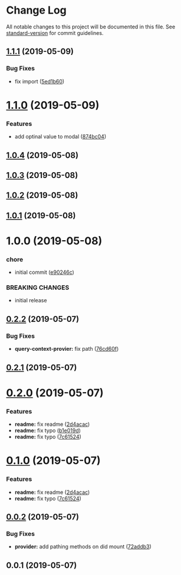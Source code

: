 # Change Log

All notable changes to this project will be documented in this file. See [standard-version](https://github.com/conventional-changelog/standard-version) for commit guidelines.

## [1.1.1](https://github.com/breadhead/use-modal/compare/v1.1.0...v1.1.1) (2019-05-09)


### Bug Fixes

* fix import ([5ed1b60](https://github.com/breadhead/use-modal/commit/5ed1b60))



# [1.1.0](https://github.com/breadhead/use-modal/compare/v1.0.4...v1.1.0) (2019-05-09)


### Features

* add optinal value to modal ([874bc04](https://github.com/breadhead/use-modal/commit/874bc04))



## [1.0.4](https://github.com/breadhead/use-modal/compare/v1.0.3...v1.0.4) (2019-05-08)



## [1.0.3](https://github.com/breadhead/use-modal/compare/v1.0.2...v1.0.3) (2019-05-08)



## [1.0.2](https://github.com/breadhead/use-modal/compare/v1.0.1...v1.0.2) (2019-05-08)



## [1.0.1](https://github.com/breadhead/use-modal/compare/v1.0.0...v1.0.1) (2019-05-08)



# 1.0.0 (2019-05-08)


### chore

* initial commit ([e90246c](https://github.com/breadhead/use-modal/commit/e90246c))


### BREAKING CHANGES

* initial release



## [0.2.2](https://github.com/breadhead/use-query/compare/v0.2.1...v0.2.2) (2019-05-07)


### Bug Fixes

* **query-context-provier:** fix path ([76cd60f](https://github.com/breadhead/use-query/commit/76cd60f))



## [0.2.1](https://github.com/breadhead/use-query/compare/v0.2.0...v0.2.1) (2019-05-07)



# [0.2.0](https://github.com/breadhead/use-query/compare/v0.0.2...v0.2.0) (2019-05-07)


### Features

* **readme:** fix readme ([2d4acac](https://github.com/breadhead/use-query/commit/2d4acac))
* **readme:** fix typo ([b1e019d](https://github.com/breadhead/use-query/commit/b1e019d))
* **readme:** fix typo ([7c61524](https://github.com/breadhead/use-query/commit/7c61524))



# [0.1.0](https://github.com/breadhead/use-query/compare/v0.0.2...v0.1.0) (2019-05-07)


### Features

* **readme:** fix readme ([2d4acac](https://github.com/breadhead/use-query/commit/2d4acac))
* **readme:** fix typo ([7c61524](https://github.com/breadhead/use-query/commit/7c61524))



## [0.0.2](https://github.com/breadhead/use-query/compare/v0.0.1...v0.0.2) (2019-05-07)


### Bug Fixes

* **provider:** add pathing methods on did mount ([72addb3](https://github.com/breadhead/use-query/commit/72addb3))



## 0.0.1 (2019-05-07)
